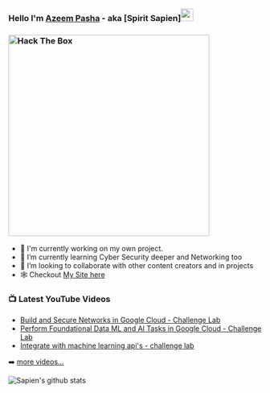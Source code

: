 ### Hello I'm <a href="https://azeempasha.me/">Azeem Pasha</a> - aka [Spirit Sapien]<img src="https://media.giphy.com/media/hvRJCLFzcasrR4ia7z/giphy.gif" width="25px">


### <img src="http://www.hackthebox.eu/badge/image/159804" alt="Hack The Box" width="400px">

- 🔭 I'm currently working on my own project.
- 🌱 I’m currently learning Cyber Security deeper and Networking too 
- 👯 I’m looking to collaborate with other content creators and in projects
- 🕸 Checkout <a href="https://azeempasha.me/" target="_blank">My Site here</a> 
### 📺 Latest YouTube Videos

<!-- YOUTUBE:START -->
- [Build and Secure Networks in Google Cloud - Challenge Lab](https://www.youtube.com/watch?v=Kz81sBU05Xw)
- [Perform Foundational Data ML and AI Tasks in Google Cloud - Challenge Lab](https://www.youtube.com/watch?v=aY5qKC1i4LI&t=49s)
- [Integrate with machine learning api's - challenge lab](https://www.youtube.com/watch?v=pjWVaDkqXE4)
<!-- YOUTUBE:END -->
➡️ [more videos...](https://youtube.com/channel/UCUICYCEWNGjB2KTKqO-67gA)


![Sapien's github stats](https://github-readme-stats.vercel.app/api?username=nameisazeem&show_icons=true&theme=chartreuse-dark)
